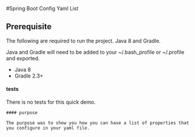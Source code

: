 #Spring Boot Config Yaml List

## Prerequisite

The following are required to run the project. Java 8 and Gradle.
 
Java and Gradle will need to be added to your ~/.bash_profile or ~/.profile and exported.

- Java 8
- Gradle 2.3+

#### tests

There is no tests for this quick demo.

```
#### purpose

The purpose was to show you how you can have a list of properties that you configure in your yaml file.
